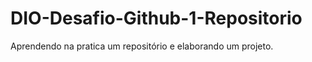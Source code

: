 # DIO-Desafio-Github-1-Repositorio

Aprendendo na pratica um repositório e elaborando um projeto.


